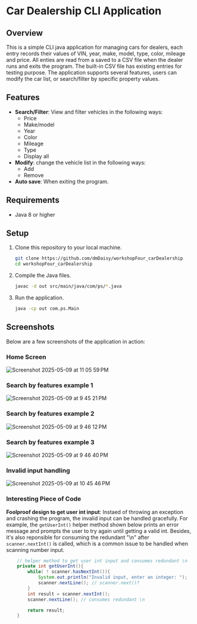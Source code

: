 # Car Dealership CLI Application

## Overview

This is a simple CLI java application for managing cars for dealers, each entry records their values of VIN, year, make, model, type, color, mileage and price.
All enties are read from a saved to a CSV file when the dealer runs and exits the program. The built-in CSV file has existing entries for testing purpose.
The application supports several features, users can modify the car list, or search/filter by specific property values. 

## Features

- **Search/Filter**: View and filter vehicles in the following ways:
  - Price
  - Make/model
  - Year
  - Color
  - Mileage
  - Type
  - Display all
- **Modify**: change the vehicle list in the following ways:
  - Add
  - Remove
- **Auto save**: When exiting the program.

## Requirements

- Java 8 or higher

## Setup

1. Clone this repository to your local machine.

    ```bash
    git clone https://github.com/dmDaisy/workshopFour_carDealership
    cd workshopFour_carDealership
    ```

2. Compile the Java files.

    ```bash
    javac -d out src/main/java/com/ps/*.java
    ```

3. Run the application.

    ```bash
    java -cp out com.ps.Main
    ```

## Screenshots

Below are a few screenshots of the application in action:

### Home Screen

![Screenshot 2025-05-09 at 11 05 59 PM](https://github.com/user-attachments/assets/3f7bec05-d060-43fe-bae0-bee079606fab)


### Search by features example 1

![Screenshot 2025-05-09 at 9 45 21 PM](https://github.com/user-attachments/assets/8679b20c-9fbe-457d-8cbf-49162aff6dea)


### Search by features example 2

![Screenshot 2025-05-09 at 9 46 12 PM](https://github.com/user-attachments/assets/162bb91a-eed3-4425-91d7-5cb7b5ad0454)


### Search by features example 3

![Screenshot 2025-05-09 at 9 46 40 PM](https://github.com/user-attachments/assets/060ed825-f33d-4daa-9609-37e42db69a3e)


### Invalid input handling

![Screenshot 2025-05-09 at 10 45 46 PM](https://github.com/user-attachments/assets/1cf2aee3-d138-468e-9239-f0ab36f6b917)



### Interesting Piece of Code
**Foolproof design to get user int input**: Instaed of throwing an exception and crashing the program, the invalid input can be handled gracefully. 
For example, the `getUserInt()` helper method shown below prints an error message and prompts the user to try again until getting a valid int.
Besides, it's also reponsible for consuming the redundant "\n" after `scanner.nextInt()` is called, which is a common issue to be handled when scanning number input.

```java
    // helper method to get user int input and consumes redundant \n
    private int getUserInt(){
        while( ! scanner.hasNextInt()){
            System.out.println("Invalid input, enter an integer: ");
            scanner.nextLine(); // scanner.next()?
        }
        int result = scanner.nextInt();
        scanner.nextLine(); // consumes redundant \n

        return result;
    }
